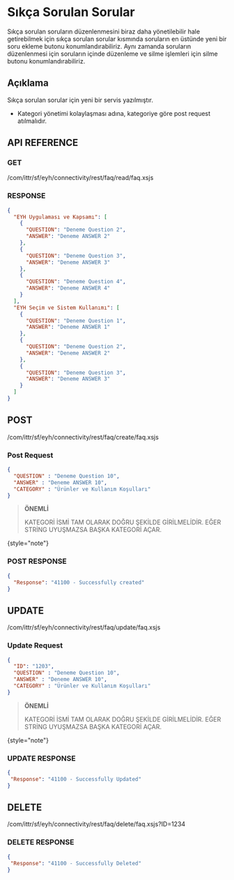 # Sıkça Sorulan Sorular  

Sıkça sorulan soruların düzenlenmesini biraz daha yönetilebilir hale getirebilmek için sıkça sorulan sorular kısmında soruların en üstünde yeni bir soru ekleme butonu konumlandırabiliriz. Aynı zamanda soruların düzenlenmesi için soruların içinde düzenleme ve silme işlemleri için silme butonu konumlandırabiliriz.

## Açıklama
Sıkça sorulan sorular için yeni bir servis yazılmıştır.
- Kategori yönetimi kolaylaşması adına, kategoriye göre post request atılmalıdır.

## API REFERENCE

### GET
<tabs>
    <tab title="API URL">
        <code-block lang="plain text">/com/ittr/sf/eyh/connectivity/rest/faq/read/faq.xsjs</code-block>
    </tab>
</tabs>

### RESPONSE
```json
{
  "EYH Uygulaması ve Kapsamı": [
    {
      "QUESTION": "Deneme Question 2",
      "ANSWER": "Deneme ANSWER 2"
    },
    {
      "QUESTION": "Deneme Question 3",
      "ANSWER": "Deneme ANSWER 3"
    },
    {
      "QUESTION": "Deneme Question 4",
      "ANSWER": "Deneme ANSWER 4"
    }
  ],
  "EYH Seçim ve Sistem Kullanımı": [
    {
      "QUESTION": "Deneme Question 1",
      "ANSWER": "Deneme ANSWER 1"
    },
    {
      "QUESTION": "Deneme Question 2",
      "ANSWER": "Deneme ANSWER 2"
    },
    {
      "QUESTION": "Deneme Question 3",
      "ANSWER": "Deneme ANSWER 3"
    }
  ]
}
```

## POST
<tabs>
    <tab title="API URL">
        <code-block lang="plain text">/com/ittr/sf/eyh/connectivity/rest/faq/create/faq.xsjs</code-block>
    </tab>
</tabs>

### Post Request

```json
{
  "QUESTION" : "Deneme Question 10",
  "ANSWER" : "Deneme ANSWER 10",
  "CATEGORY" : "Ürünler ve Kullanım Koşulları"
}
```
> **ÖNEMLİ**
>
> KATEGORİ İSMİ TAM OLARAK DOĞRU ŞEKİLDE GİRİLMELİDİR. EĞER STRİNG UYUŞMAZSA BAŞKA KATEGORİ AÇAR.
>
{style="note"}

### POST RESPONSE


```json
{
  "Response": "41100 - Successfully created"
}
```
## UPDATE
<tabs>
    <tab title="API URL">
        <code-block lang="plain text">/com/ittr/sf/eyh/connectivity/rest/faq/update/faq.xsjs</code-block>
    </tab>
</tabs>

### Update Request

```json
{
  "ID": "1203",
  "QUESTION" : "Deneme Question 10",
  "ANSWER" : "Deneme ANSWER 10",
  "CATEGORY" : "Ürünler ve Kullanım Koşulları"
}
```
> **ÖNEMLİ**
>
> KATEGORİ İSMİ TAM OLARAK DOĞRU ŞEKİLDE GİRİLMELİDİR. EĞER STRİNG UYUŞMAZSA BAŞKA KATEGORİ AÇAR.
>
{style="note"}

### UPDATE RESPONSE


```json
{
 "Response": "41100 - Successfully Updated"
}
```
## DELETE
<tabs>
    <tab title="API URL">
        <code-block lang="plain text">/com/ittr/sf/eyh/connectivity/rest/faq/delete/faq.xsjs?ID=1234</code-block>
    </tab>
</tabs>

### DELETE RESPONSE

```json
{
 "Response": "41100 - Successfully Deleted"
}
```



